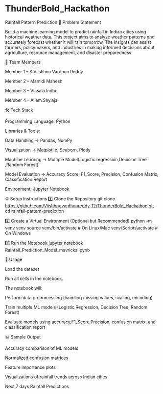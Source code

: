 # ThunderBold_Hackathon

Rainfall Pattern Prediction
📌 Problem Statement

Build a machine learning model to predict rainfall in Indian cities using historical weather data.
This project aims to analyze weather patterns and accurately forecast whether it will rain tomorrow. The insights can assist farmers, policymakers, and industries in making informed decisions about agriculture, resource management, and disaster preparedness.

👥 Team Members

Member 1 – S.Viishhnu Vardhun Reddy

Member 2 – Mamidi Mahesh

Member 3 – Vlasala Indhu

Member 4 – Allam Shylaja

🛠 Tech Stack

Programming Language: Python

Libraries & Tools:

Data Handling → Pandas, NumPy

Visualization → Matplotlib, Seaborn, Plotly

Machine Learning → Multiple Model(Logistic regression,Decision Tree ,Random Forest)

Model Evaluation → Accuracy Score, F1_Score, Precision, Confusion Matrix, Classification Report

Environment: Jupyter Notebook

⚙ Setup Instructions
1️⃣ Clone the Repository
git clone https://github.com/Viishhnuvardhunreddy-12/ThunderBold_Hackathon.git
cd rainfall-pattern-prediction

2️⃣ Create a Virtual Environment (Optional but Recommended)
python -m venv venv
source venv/bin/activate   # On Linux/Mac
venv\Scripts\activate      # On Windows

3️⃣ Run the Notebook
jupyter notebook Rainfall_Prediction_Model_mavricks.ipynb

🚀 Usage

Load the dataset 

Run all cells in the notebook.

The notebook will:

Perform data preprocessing (handling missing values, scaling, encoding)

Train multiple ML models (Logistic Regression, Decision Tree, Random Forest)

Evaluate models using accuracy,F1_Score,Precision, confusion matrix, and classification report


📊 Sample Output

Accuracy comparison of ML models

Normalized confusion matrices

Feature importance plots

Visualizations of rainfall trends across Indian cities

Next 7 days Rainfall Predictions
